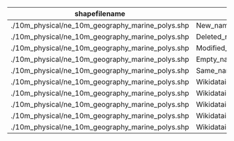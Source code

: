 shapefilename                                     |  var                     |  value
--------------------------------------------------|--------------------------|-------
./10m_physical/ne_10m_geography_marine_polys.shp  |  New_name                |  748
./10m_physical/ne_10m_geography_marine_polys.shp  |  Deleted_name            |  451
./10m_physical/ne_10m_geography_marine_polys.shp  |  Modified_name           |  2325
./10m_physical/ne_10m_geography_marine_polys.shp  |  Empty_name              |  1164
./10m_physical/ne_10m_geography_marine_polys.shp  |  Same_name               |  1024
./10m_physical/ne_10m_geography_marine_polys.shp  |  Wikidataid_redirected   |  0
./10m_physical/ne_10m_geography_marine_polys.shp  |  Wikidataid_notfound     |  0
./10m_physical/ne_10m_geography_marine_polys.shp  |  Wikidataid_null         |  35
./10m_physical/ne_10m_geography_marine_polys.shp  |  Wikidataid_notnull      |  272
./10m_physical/ne_10m_geography_marine_polys.shp  |  Wikidataid_badformated  |  0
